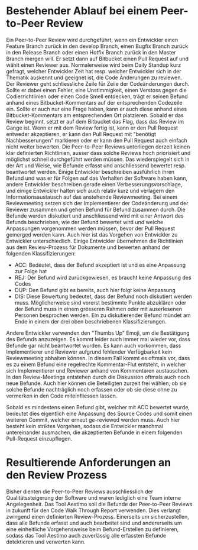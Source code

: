 # Bestehender Ablauf bei einem Peer-to-Peer Review
Ein Peer-to-Peer Review wird durchgeführt, wenn ein Entwickler einen Feature Branch zurück in den develop Branch, einen Bugfix Branch zurück in den Release Branch oder einen Hotfix Branch zurück in den Master Branch mergen will. Er setzt dann auf Bitbucket einen Pull Request auf und wählt einen Reviewer aus. Normalerweise wird beim Daily Standup kurz gefragt, welcher Entwickler Zeit hat resp. welcher Entwickler sich in der Thematik auskennt und geeignet ist, die Code Änderungen zu reviewen.  
Der Reviewer geht schliessliche Zeile für Zeile der Codeänderungen durch. Sollte er dabei einen Fehler, eine Unstimmigkeit, einen Verstoss gegen die Codierrichtlinien oder einen Code Smell entdecken, trägt er seinen Befund anhand eines Bitbucket-Kommentars auf der entsprechenden Codezeile ein. Sollte er auch nur eine Frage haben, kann er auch diese anhand eines Bitbucket-Kommentars am entsprechenden Ort platzieren. Sobald er das Review beginnt, setzt er auf dem Bitbucket das Flag, dass das Review im Gange ist. Wenn er mit dem Review fertig ist, kann er den Pull Request entweder akzeptieren, er kann den Pull Request mit "benötigt Nachbesserungen" markieren oder er kann den Pull Request auch einfach nicht weiter bewerten. Die Peer-to-Peer Reviews unterliegen derzeit keinen klar definierten Richtlinien, ausser dass solche Reviews hoch priorisiert und möglichst schnell durchgeführt werden müssen. Das wiederspiegelt sich in der Art und Weise, wie Befunde erfasst und anschliessend bewertet resp. beantwortet werden. Einige Entwickler beschreiben ausführlich ihren Befund und was er für Folgen auf das Verhalten der Software haben kann, andere Entwickler beschreiben gerade einen Verbesserungsvorschlage, und einige Entwickler halten sich auch relativ kurz und verlagern den Informationsaustausch auf das anstehende Reviewmeeting. Bei einem Reviewmeeting setzen sich der Implementierer der Codeänderung und der Reviewer zusammen und gehen Befund für Befund zusammen durch. Die Befunde werden diskutiert und anschliessend wird mit einer Antwort des Befunds beschrieben, wie der Befund bewertet wird und welche Anpassungen vorgenommen werden müssen, bevor der Pull Request gemerged werden kann. Auch hier ist das Vorgehen von Entwickler zu Entwickler unterschiedlich. Einige Entwickler übernehmen die Richtlinien aus dem Review-Prozess für Dokumente und bewerten anhand der folgenden Klassifizierungen:

- ACC: Bedeutet, dass der Befund akzeptiert ist und es eine Anpassung zur Folge hat
- REJ: Der Befund wird zurückgewiesen, es braucht keine Anpassung des Codes
- DUP: Den Befund gibt es bereits, auch hier folgt keine Anpassung
- DIS: Diese Bewertung bedeutet, dass der Befund noch diskutiert werden muss. Möglicherweise sind vorerst bestimmte Punkte abzuklären oder der Befund muss in einem grösseren Rahmen oder mit auserlesenen Personen besprochen werden. Ein zu diskutierender Befund mündet am Ende in einem der drei oben beschriebenen Klassifizierungen. 

Andere Entwickler verwenden den "Thumbs Up" Emoji, um die Bestätigung des Befunds anzuzeigen. Es kommt leider auch immer mal wieder vor, dass Befunde gar nicht beantwortet wurden. Es kann auch vorkommen, dass Implementierer und Reviewer aufgrund fehlender Verfügbarkeit kein Reviewmeeting abhalten können. In diesem Fall kommt es oftmals vor, dass es zu einem Befund eine regelrechte Kommentar-Flut entsteht, in welcher sich Implementierer und Reviewer anhand von Kommentaren austauschen. 
In den Review-Meetings entstehen durch die Diskussion oftmals auch noch neue Befunde. Auch hier können die Beteiligten zurzeit frei wählen, ob sie solche Befunde nachträglich noch erfassen oder ob sie diese ohne zu vermerken in den Code miteinfliessen lassen. 

Sobald es mindestens einen Befund gibt, welcher mit ACC bewertet wurde, bedeutet dies eigentlich eine Anpassung des Source Codes und somit einen weiteren Commit, welcher erneut ge-reviewed werden muss. Auch hier besteht kein striktes Vorgehen, sodass die Entwickler manchmal untereinander ausmachen, die akzeptierten Befunde in einem folgenden Pull-Request einzupflegen. 

# Resultierende Anforderungen an den Review Prozess
Bisher dienten die Peer-to-Peer Reviews ausschliesslich der Qualitätssteigerung der Software und waren lediglich eine Team interne Angelegenheit. Das Tool Aestimo soll die Befunde der Peer-to-Peer Reviews in zukunft für den Code Walk Through Report verwenden. Dies verlangt zwingend einen definierten Review-Prozess. Einerseits um sicherzustellen, dass alle Befunde erfasst und auch bearbeitet sind und andererseits um eine einheitliche Vorgehensweise beim Befund-Erstellen zu definieren, sodass das Tool Aestimo auch zuverlässig alle erfassten Befunde detektieren und verwerten kann. 

 